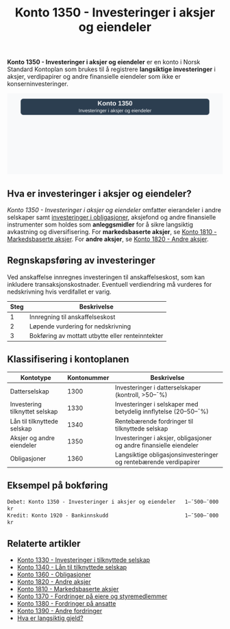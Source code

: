 ﻿---
title: "Konto 1350 - Investeringer i aksjer og eiendeler"
seoTitle: "Konto 1350 | Investeringer i aksjer og eiendeler | Kontoplan | Regnskap"
description: "Konto 1350 dekker langsiktige investeringer i aksjer, fond, obligasjoner og andre finansielle eiendeler. Lær om innregning, verdsettelse, nedskrivning og bokføring."
summary: "Konto 1350 brukes for langsiktige investeringer i aksjer og verdipapirer. Oppsummerer innregning, vurdering, nedskrivning og bokføring."
---

**Konto 1350 - Investeringer i aksjer og eiendeler** er en konto i Norsk Standard Kontoplan som brukes til å registrere **langsiktige investeringer** i aksjer, verdipapirer og andre finansielle eiendeler som ikke er konserninvesteringer.

![Illustrasjon av konto 1350 investeringer i aksjer og eiendeler](1350-investeringer-i-aksjer-og-eiendeler-image.svg)

## Hva er investeringer i aksjer og eiendeler?

*Konto 1350 - Investeringer i aksjer og eiendeler* omfatter eierandeler i andre selskaper samt [investeringer i obligasjoner](/blogs/kontoplan/1360-obligasjoner "Konto 1360 - Obligasjoner"), aksjefond og andre finansielle instrumenter som holdes som **anleggsmidler** for å sikre langsiktig avkastning og diversifisering. For **markedsbaserte aksjer**, se [Konto 1810 - Markedsbaserte aksjer](/blogs/kontoplan/1810-markedsbaserte-aksjer "Konto 1810 - Markedsbaserte aksjer"). For **andre aksjer**, se [Konto 1820 - Andre aksjer](/blogs/kontoplan/1820-andre-aksjer "Konto 1820 - Andre aksjer").

## Regnskapsføring av investeringer

Ved anskaffelse innregnes investeringen til anskaffelseskost, som kan inkludere transaksjonskostnader. Eventuell verdiendring må vurderes for nedskrivning hvis verdifallet er varig.

| Steg | Beskrivelse |
|------|-------------|
| 1    | Innregning til anskaffelseskost |
| 2    | Løpende vurdering for nedskrivning |
| 3    | Bokføring av mottatt utbytte eller renteinntekter |

## Klassifisering i kontoplanen

| Kontotype                           | Kontonummer | Beskrivelse                                                         |
|-------------------------------------|-------------|---------------------------------------------------------------------|
| Datterselskap                       | 1300        | Investeringer i datterselskaper (kontroll, >50–¯%)                   |
| Investering tilknyttet selskap      | 1330        | Investeringer i selskaper med betydelig innflytelse (20–50–¯%)       |
| Lån til tilknyttede selskap         | 1340        | Rentebærende fordringer til tilknyttede selskap                     |
| Aksjer og andre eiendeler           | 1350        | Investeringer i aksjer, obligasjoner og andre finansielle eiendeler |
| Obligasjoner                        | 1360        | Langsiktige obligasjonsinvesteringer og rentebærende verdipapirer    |

## Eksempel på bokføring

```plaintext
Debet: Konto 1350 - Investeringer i aksjer og eiendeler   1–¯500–¯000 kr
Kredit: Konto 1920 - Bankinnskudd                         1–¯500–¯000 kr
```

## Relaterte artikler

* [Konto 1330 - Investeringer i tilknyttede selskap](/blogs/kontoplan/1330-investeringer-i-tilknyttede-selskap "Konto 1330 - Investeringer i tilknyttede selskap")
* [Konto 1340 - Lån til tilknyttede selskap](/blogs/kontoplan/1340-lan-til-tilknyttede-selskap "Konto 1340 - Lån til tilknyttede selskap")
* [Konto 1360 - Obligasjoner](/blogs/kontoplan/1360-obligasjoner "Konto 1360 - Obligasjoner")
* [Konto 1820 - Andre aksjer](/blogs/kontoplan/1820-andre-aksjer "Konto 1820 - Andre aksjer")
* [Konto 1810 - Markedsbaserte aksjer](/blogs/kontoplan/1810-markedsbaserte-aksjer "Konto 1810 - Markedsbaserte aksjer")
* [Konto 1370 - Fordringer på eiere og styremedlemmer](/blogs/kontoplan/1370-fordringer-pa-eiere-og-styremedlemmer "Konto 1370 - Fordringer på eiere og styremedlemmer")
* [Konto 1380 - Fordringer på ansatte](/blogs/kontoplan/1380-fordringer-pa-ansatte "Konto 1380 - Fordringer på ansatte")
* [Konto 1390 - Andre fordringer](/blogs/kontoplan/1390-andre-fordringer "Konto 1390 - Andre fordringer")
* [Hva er langsiktig gjeld?](/blogs/regnskap/langsiktig-gjeld "Langsiktig gjeld")






